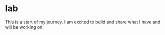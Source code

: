 # lab

This is a start of my journey. I am excited to build and share what I have and will be working on.

